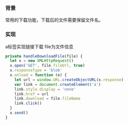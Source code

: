 ### 背景
常用的下载功能，下载后的文件需要保留文件名。

### 实现
a标签实现链接下载
file为文件信息
```js
private handleDownloadFile(file) {
  let x = new XMLHttpRequest()
  x.open('GET', file.fileUrl, true)
  x.responseType = 'blob'
  x.onload = function (e) {
    let url = window.URL.createObjectURL(x.response)
    var link = document.createElement('a')
    link.style.display = 'none'
    link.href = url
    link.download = file.fileName
    link.click()
  }
  x.send()
}
```